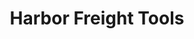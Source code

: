 ---
title: "Harbor Freight Tools"
url: /houston/harbor-freight-tools-north-freeway/
shop: hardware
---